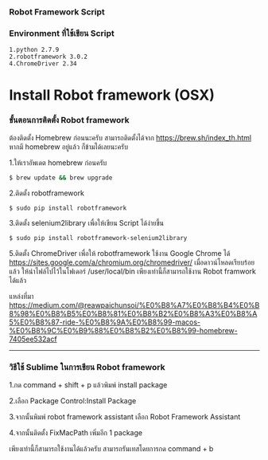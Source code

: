 ### Robot Framework Script

### Environment ที่ใช้เขียน Script
```
1.python 2.7.9
2.robotframework 3.0.2
4.ChromeDriver 2.34
```

Install Robot framework (OSX)
===================

### ขั้นตอนการติดตั้ง Robot framework
ต้องติดตั้ง Homebrew ก่อนนะครับ สามารถติดตั้งได้จาก
https://brew.sh/index_th.html
หากมี homebrew อยู่แล้ว ก็ข้ามได้เลยนะครับ

1.ให้เราอัพเดต homebrew ก่อนครับ
```sh
$ brew update && brew upgrade
```
2.ติดตั้ง robotframework
```sh
$ sudo pip install robotframework
```
3.ติดตั้ง selenium2library เพื่อให้เขียน Script ได้ง่ายขึ้น
```sh
$ sudo pip install robotframework-selenium2library
```
5.ติดตั้ง ChromeDriver เพื่อให้ robotframework ใช้งาน Google Chrome ได้
https://sites.google.com/a/chromium.org/chromedriver/
เมื่อดาวน์โหลดเรียบร้อยแล้ว ให้นำไฟล์ไปไว้ในโฟเดอร์ /user/local/bin
เพียงเท่านี้ก็สามารถใช้งาน Robot framwork ได้แล้ว

แหล่งที่มา https://medium.com/@reawpaichunsoi/%E0%B8%A7%E0%B8%B4%E0%B8%98%E0%B8%B5%E0%B8%81%E0%B8%B2%E0%B8%A3%E0%B8%A5%E0%B8%87-ride-%E0%B8%9A%E0%B8%99-macos-%E0%B8%9C%E0%B9%88%E0%B8%B2%E0%B8%99-homebrew-7405ee532acf
___
### วิธีใช้ ​​​Sublime ในการเขียน Robot framework 
1.กด command + shift + p แล้วพิมพ์ install package

2.เลือก Package Control:Install Package

3.จากนั้นพิมพ์ robot framework assistant เลือก Robot Framework Assistant

4.จากนั้นติดตั้ง FixMacPath เพิ่มอีก 1 package

เพียงเท่านี้ก็สามารถใช้งานได้แล้วครับ  สามารถรันเทสโดยการกด command + b
